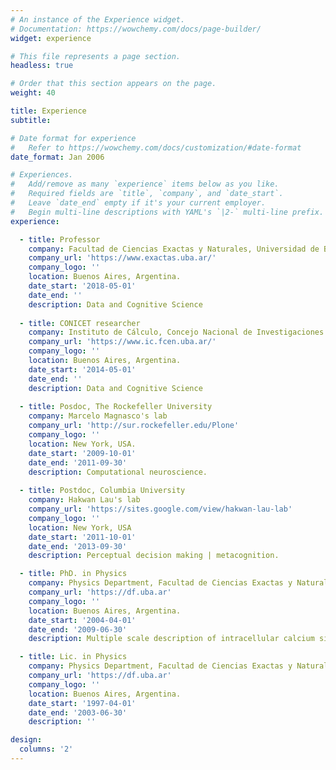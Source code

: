 ```yaml
---
# An instance of the Experience widget.
# Documentation: https://wowchemy.com/docs/page-builder/
widget: experience

# This file represents a page section.
headless: true

# Order that this section appears on the page.
weight: 40

title: Experience
subtitle:

# Date format for experience
#   Refer to https://wowchemy.com/docs/customization/#date-format
date_format: Jan 2006

# Experiences.
#   Add/remove as many `experience` items below as you like.
#   Required fields are `title`, `company`, and `date_start`.
#   Leave `date_end` empty if it's your current employer.
#   Begin multi-line descriptions with YAML's `|2-` multi-line prefix.
experience:

  - title: Professor
    company: Facultad de Ciencias Exactas y Naturales, Universidad de Buenos Aires.
    company_url: 'https://www.exactas.uba.ar/'
    company_logo: ''
    location: Buenos Aires, Argentina.
    date_start: '2018-05-01'
    date_end: ''
    description: Data and Cognitive Science
    
  - title: CONICET researcher
    company: Instituto de Cálculo, Concejo Nacional de Investigaciones Científicas y Técnicas.
    company_url: 'https://www.ic.fcen.uba.ar/'
    company_logo: ''
    location: Buenos Aires, Argentina.
    date_start: '2014-05-01'
    date_end: ''
    description: Data and Cognitive Science
    
  - title: Posdoc, The Rockefeller University
    company: Marcelo Magnasco's lab
    company_url: 'http://sur.rockefeller.edu/Plone'
    company_logo: ''
    location: New York, USA.
    date_start: '2009-10-01'
    date_end: '2011-09-30'
    description: Computational neuroscience.
    
  - title: Postdoc, Columbia University
    company: Hakwan Lau's lab
    company_url: 'https://sites.google.com/view/hakwan-lau-lab'
    company_logo: ''
    location: New York, USA
    date_start: '2011-10-01'
    date_end: '2013-09-30'
    description: Perceptual decision making | metacognition.

  - title: PhD. in Physics
    company: Physics Department, Facultad de Ciencias Exactas y Naturales, Universidad de Buenos Aires.
    company_url: 'https://df.uba.ar'
    company_logo: ''
    location: Buenos Aires, Argentina.
    date_start: '2004-04-01'
    date_end: '2009-06-30'
    description: Multiple scale description of intracellular calcium signals.

  - title: Lic. in Physics
    company: Physics Department, Facultad de Ciencias Exactas y Naturales, Universidad de Buenos Aires.
    company_url: 'https://df.uba.ar'
    company_logo: ''
    location: Buenos Aires, Argentina.
    date_start: '1997-04-01'
    date_end: '2003-06-30'
    description: ''

design:
  columns: '2'
---
```

